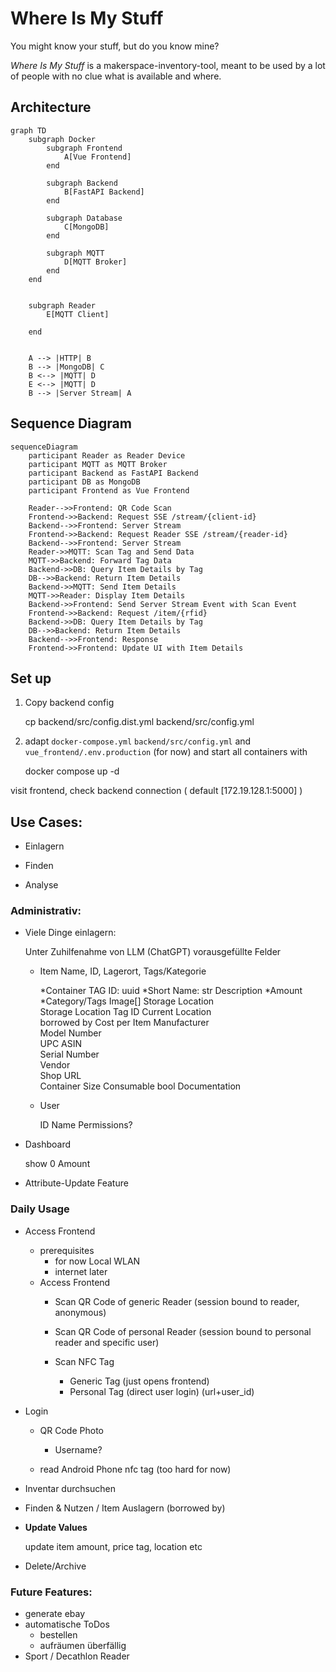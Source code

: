 # Where Is My Stuff

You might know your stuff, but do you know mine?

_Where Is My Stuff_ is a makerspace-inventory-tool, meant to be used by a lot of people with no clue what is available and where.

## Architecture

```mermaid
graph TD
    subgraph Docker
        subgraph Frontend
            A[Vue Frontend]
        end

        subgraph Backend
            B[FastAPI Backend]
        end

        subgraph Database
            C[MongoDB]
        end

        subgraph MQTT
            D[MQTT Broker]
        end
    end


    subgraph Reader
        E[MQTT Client]

    end


    A --> |HTTP| B
    B --> |MongoDB| C
    B <--> |MQTT| D
    E <--> |MQTT| D
    B --> |Server Stream| A
```

## Sequence Diagram

```mermaid
sequenceDiagram
    participant Reader as Reader Device
    participant MQTT as MQTT Broker
    participant Backend as FastAPI Backend
    participant DB as MongoDB
    participant Frontend as Vue Frontend

    Reader-->>Frontend: QR Code Scan   
    Frontend->>Backend: Request SSE /stream/{client-id}
    Backend-->>Frontend: Server Stream
    Frontend->>Backend: Request Reader SSE /stream/{reader-id}
    Backend-->>Frontend: Server Stream    
    Reader->>MQTT: Scan Tag and Send Data
    MQTT->>Backend: Forward Tag Data
    Backend->>DB: Query Item Details by Tag
    DB-->>Backend: Return Item Details
    Backend->>MQTT: Send Item Details
    MQTT->>Reader: Display Item Details
    Backend->>Frontend: Send Server Stream Event with Scan Event
    Frontend->>Backend: Request /item/{rfid}
    Backend->>DB: Query Item Details by Tag
    DB-->>Backend: Return Item Details
    Backend-->>Frontend: Response
    Frontend->>Frontend: Update UI with Item Details
```

## Set up
1. Copy backend config

    cp backend/src/config.dist.yml backend/src/config.yml

2. adapt `docker-compose.yml` `backend/src/config.yml` and `vue_frontend/.env.production` (for now) and start all containers with

    docker compose up -d

visit frontend, check backend connection ( default [172.19.128.1:5000] )

## Use Cases:


* Einlagern

* Finden

* Analyse


### Administrativ:

* Viele Dinge einlagern:

    Unter Zuhilfenahme von LLM (ChatGPT) vorausgefüllte Felder

    * Item
    Name, ID, Lagerort, Tags/Kategorie
        
        *Container TAG ID: uuid
        *Short Name: str
        Description
        *Amount	
        *Category/Tags
        Image[]
        Storage Location	
        Storage Location Tag ID	
        Current Location	
        borrowed by	
        Cost per Item
        Manufacturer	
        Model Number	
        UPC	ASIN	
        Serial Number	
        Vendor	
        Shop URL	
        Container Size
        Consumable bool
        Documentation

    * User

        ID
        Name
        Permissions?


* Dashboard
    
    show 0 Amount

* Attribute-Update Feature

### Daily Usage

* Access Frontend
    * prerequisites
        * for now Local WLAN
        * internet later
    * Access Frontend
        * Scan QR Code of generic Reader (session bound to reader, anonymous)
        * Scan QR Code of personal Reader (session bound to personal reader and specific user)

        * Scan NFC Tag
            * Generic Tag (just opens frontend)
            * Personal Tag (direct user login) (url+user_id)


* Login 
    * QR Code Photo
        * Username?

    * read Android Phone nfc tag  (too hard for now)

* Inventar durchsuchen 

* Finden & Nutzen / Item Auslagern (borrowed by)

* **Update Values**

    update item amount, price tag, location etc

* Delete/Archive

### Future Features:
* generate ebay 
* automatische ToDos
    * bestellen
    * aufräumen überfällig
* Sport / Decathlon Reader